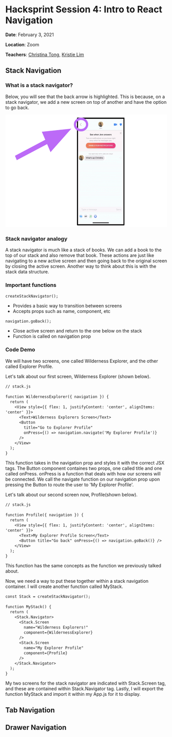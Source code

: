 # Hacksprint Session 4: Intro to React Navigation

**Date**: February 3, 2021

**Location**: Zoom

**Teachers**: [Christina Tong](https://github.com/christinatong01), [Kristie Lim](https://github.com/kristielim)

## Stack Navigation 

### What is a stack navigator?
Below, you will see that the back arrow is highlighted. This is because, on a stack navigator, we add a new screen on top of another and have the option to go back. 

<img src='./images/tinder.png' height='350px'/>

### Stack navigator analogy
A stack navigator is much like a stack of books. We can add a book to the top of our stack and also remove that book. These actions are just like navigating to a new active screen and then going back to the original screen by closing the active screen. Another way to think about this is with the stack data structure. 

### Important functions
```
createStackNavigator();
```
* Provides a basic way to transition between screens
* Accepts props such as name, component, etc

```
navigation.goBack();
```
* Close active screen and return to the one below on the stack
* Function is called on navigation prop

### Code Demo
We will have two screens, one called Wilderness Explorer, and the other called Explorer Profile. 

Let's talk about our first screen, Wilderness Explorer (shown below). 
```
// stack.js 

function WildernessExplorer({ navigation }) {
  return (
    <View style={{ flex: 1, justifyContent: 'center', alignItems: 'center' }}>
      <Text>Wilderness Explorers Screen</Text>
      <Button
        title="Go to Explorer Profile"
        onPress={() => navigation.navigate('My Explorer Profile')}
      />
    </View>
  );
}
```
This function takes in the navigation prop and styles it with the correct JSX tags. The Button component containes two props, one called title and one called onPress. onPress is a function that deals with how our screens will be connected. We call the navigate function on our navigation prop upon pressing the Button to route the user to 'My Explorer Profile'.

Let's talk about our second screen now, Profile(shown below).
```
// stack.js 

function Profile({ navigation }) {
  return (
    <View style={{ flex: 1, justifyContent: 'center', alignItems: 'center' }}>
      <Text>My Explorer Profile Screen</Text>
      <Button title="Go back" onPress={() => navigation.goBack()} />
    </View>
  );
}
```
This function has the same concepts as the function we previously talked about. 

Now, we need a way to put these together within a stack navigation container. I will create another function called MyStack. 
```
const Stack = createStackNavigator();

function MyStack() {
  return (
    <Stack.Navigator>
      <Stack.Screen
        name="Wilderness Explorers!"
        component={WildernessExplorer}
      />
      <Stack.Screen
        name="My Explorer Profile"
        component={Profile}
      />
    </Stack.Navigator>
  );
}
```
My two screens for the stack navigator are indicated with Stack.Screen tag, and these are contained within Stack.Navigator tag. Lastly, I will export the function MyStack and import it within my App.js for it to display.

## Tab Navigation 

## Drawer Navigation 
